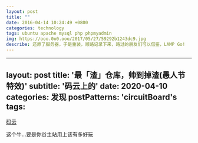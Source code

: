 ```yaml
---
layout: post 
title: ""
date: 2016-04-14 10:24:49 +0800 
categories: technology 
tags: ubuntu apache mysql php phpmyadmin 
img: https://ooo.0o0.ooo/2017/05/27/59292b1243dc9.jpg 
describe: 还原了服务器，于是重装，顺路记录下来，路过的朋友们可以借鉴，LAMP Go! 
---
```

---
layout: post
title: '最「渣」仓库，帅到掉渣(愚人节特效)'
subtitle: '码云上的'
date: 2020-04-10
categories: 发现
postPatterns: 'circuitBoard's
tags: 
---
[码云](https://gitee.com/gitee-frontend/page-animation)



这个牛…要是你谷主站用上该有多好玩